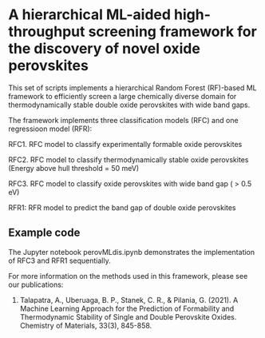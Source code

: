 # A hierarchical ML-aided high-throughput screening framework for the discovery of novel oxide perovskites

This set of scripts implements a hierarchical Random Forest (RF)-based ML framework to efficiently screen a large chemically diverse domain for thermodynamically stable double oxide perovskites with wide band gaps. 

The framework implements three classification models (RFC) and one regressioon model (RFR): 

RFC1. RFC model to classify experimentally formable oxide perovskites 

RFC2. RFC model to classify thermodynamically stable oxide perovskites (Energy above hull threshold = 50 meV) 

RFC3. RFC model to classify oxide perovskites with wide band gap ( > 0.5 eV)

RFR1: RFR model to predict the band gap of double oxide perovskites

## Example code

The Jupyter notebook perovMLdis.ipynb demonstrates the implementation of RFC3 and RFR1 sequentially.

For more information on the methods used in this framework, please see our publications:

1.  Talapatra, A., Uberuaga, B. P., Stanek, C. R., & Pilania, G. (2021). A Machine Learning Approach for the Prediction of Formability and Thermodynamic Stability     of Single and Double Perovskite Oxides. Chemistry of Materials, 33(3), 845-858.
